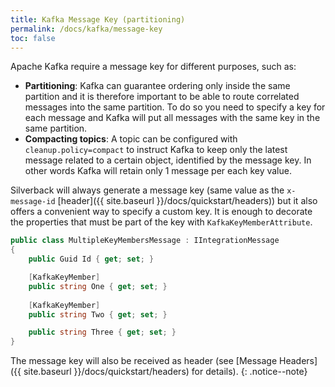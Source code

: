 ```yaml
---
title: Kafka Message Key (partitioning)
permalink: /docs/kafka/message-key
toc: false
---
```


Apache Kafka require a message key for different purposes, such as:
* **Partitioning**: Kafka can guarantee ordering only inside the same partition and it is therefore important to be able to route correlated messages into the same partition. To do so you need to specify a key for each message and Kafka will put all messages with the same key in the same partition.
* **Compacting topics**: A topic can be configured with `cleanup.policy=compact` to instruct Kafka to keep only the latest message related to a certain object, identified by the message key. In other words Kafka will retain only 1 message per each key value.

Silverback will always generate a message key (same value as the `x-message-id` [header]({{ site.baseurl }}/docs/quickstart/headers)) but it also offers a convenient way to specify a custom key. It is enough to decorate the properties that must be part of the key with `KafkaKeyMemberAttribute`.

```csharp
public class MultipleKeyMembersMessage : IIntegrationMessage
{
    public Guid Id { get; set; }

    [KafkaKeyMember]
    public string One { get; set; }
    
    [KafkaKeyMember]
    public string Two { get; set; }

    public string Three { get; set; }
}
```

The message key will also be received as header (see [Message Headers]({{ site.baseurl }}/docs/quickstart/headers) for details).
{: .notice--note}
